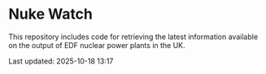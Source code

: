 # Nuke Watch

This repository includes code for retrieving the latest information available on the output of EDF nuclear power plants in the UK.

Last updated: 2025-10-18 13:17